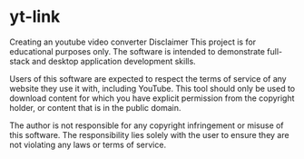 # yt-link
Creating an youtube video converter
Disclaimer
This project is for educational purposes only. The software is intended to demonstrate full-stack and desktop application development skills.

Users of this software are expected to respect the terms of service of any website they use it with, including YouTube. This tool should only be used to download content for which you have explicit permission from the copyright holder, or content that is in the public domain.

The author is not responsible for any copyright infringement or misuse of this software. The responsibility lies solely with the user to ensure they are not violating any laws or terms of service.
